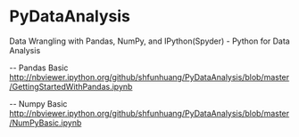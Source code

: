 # PyDataAnalysis

Data Wrangling with Pandas, NumPy, and IPython(Spyder) - Python for Data Analysis

-- Pandas Basic
http://nbviewer.ipython.org/github/shfunhuang/PyDataAnalysis/blob/master/GettingStartedWithPandas.ipynb

-- Numpy Basic
http://nbviewer.ipython.org/github/shfunhuang/PyDataAnalysis/blob/master/NumPyBasic.ipynb
